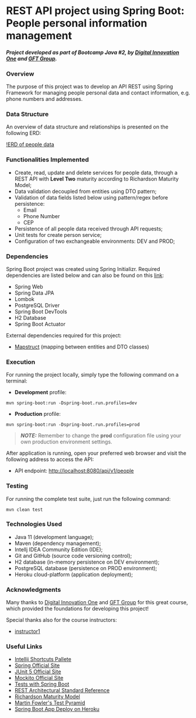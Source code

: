 # REST API project using Spring Boot: People personal information management

#### **_Project developed as part of Bootcamp Java #2, by <a href="https://digitalinnovation.one/">Digital Innovation One</a> and <a href="https://www.linkedin.com/company/gft-group/">GFT Group</a>._**

### Overview

The purpose of this project was to develop an API REST using Spring Framework for managing people personal data and contact information, e.g. phone numbers and addresses.

### Data Structure

An overview of data structure and relationships is presented on the following ERD:

[!ERD of people data](./img/erd-people-db.png)

### Functionalities Implemented

- Create, read, update and delete services for people data, through a REST API with **Level Two** maturity according to Richardson Maturity Model;
- Data validation decoupled from entities using DTO pattern;
- Validation of data fields listed below using pattern/regex before persistence:
    - Email
    - Phone Number
    - CEP
- Persistence of all people data received through API requests;
- Unit tests for create person service;
- Configuration of two exchangeable environments: DEV and PROD;

### Dependencies

Spring Boot project was created using Spring Initializr. Required dependencies are listed below and can also be found on this [link](https://start.spring.io/#!type=maven-project&language=java&platformVersion=2.5.2.RELEASE&packaging=jar&jvmVersion=11&groupId=com.projects.dev.tulio&artifactId=simple-res-crud-api&name=simple-res-crud-api&description=Simple%20resource%20CRUD%20API%20using%20Spring%20Boot&packageName=com.projects.dev.tulio.simple-res-crud-api&dependencies=devtools,lombok,web,data-jpa,actuator,h2):
- Spring Web
- Spring Data JPA
- Lombok
- PostgreSQL Driver
- Spring Boot DevTools
- H2 Database
- Spring Boot Actuator

External dependencies required for this project:
- [Mapstruct](https://mapstruct.org/) (mapping between entities and DTO classes)

### Execution

For running the project locally, simply type the following command on a terminal:

- **Development** profile:
```shell script
mvn spring-boot:run -Dspring-boot.run.profiles=dev
```

- **Production** profile:
```shell script
mvn spring-boot:run -Dspring-boot.run.profiles=prod
```
> **_NOTE:_** Remember to change the **prod** configuration file using your own production environment settings.

After application is running, open your preferred web browser and visit the following address to access the API:

- API endpoint: [http://localhost:8080/api/v1/people](http://localhost:8080/api/v1/people)

### Testing

For running the complete test suite, just run the following command:

```shell script
mvn clean test
```

### Technologies Used

- Java 11 (development language);
- Maven (dependency management); 
- Intellj IDEA Community Edition (IDE);
- Git and GitHub (source code versioning control);
- H2 database (in-memory persistence on DEV environment);
- PostgreSQL database (persistence on PROD environment);
- Heroku cloud-platform (application deployment);

### Acknowledgments

Many thanks to [Digital Innovation One](https://www.linkedin.com/company/digitalinnovation-one/) and [GFT Group](https://www.linkedin.com/company/gft-group/) for this great course, which provided the foundations for developing this project!

Special thanks also for the course instructors:
- [instructor1](instructor1)

### Useful Links

- [Intellij Shortcuts Pallete](https://resources.jetbrains.com/storage/products/intellij-idea/docs/IntelliJIDEA_ReferenceCard.pdf)
- [Spring Official Site](https://spring.io/)
- [JUnit 5 Official Site](https://junit.org/junit5/docs/current/user-guide/)
- [Mockito Official Site](https://site.mockito.org/)
- [Tests with Spring Boot](https://www.baeldung.com/spring-boot-testing)
- [REST Architectural Standard Reference](https://restfulapi.net/)
- [Richardson Maturity Model](https://restfulapi.net/richardson-maturity-model/)
- [Martin Fowler's Test Pyramid](https://martinfowler.com/articles/practical-test-pyramid.html#TheImportanceOftestAutomation)
- [Spring Boot App Deploy on Heroku](https://devcenter.heroku.com/articles/deploying-spring-boot-apps-to-heroku)